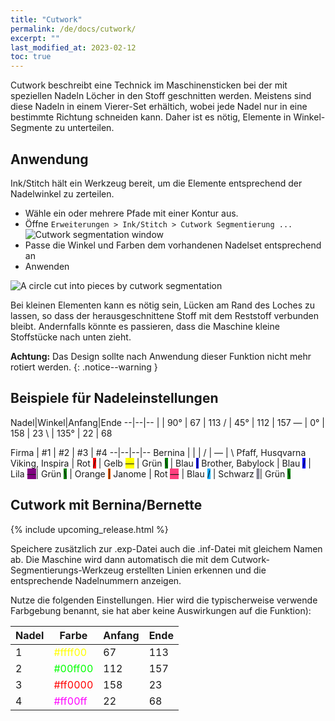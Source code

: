 ```yaml
---
title: "Cutwork"
permalink: /de/docs/cutwork/
excerpt: ""
last_modified_at: 2023-02-12
toc: true
---
```

Cutwork beschreibt eine Technick im Maschinensticken bei der mit speziellen Nadeln Löcher in den Stoff geschnitten werden. Meistens sind diese Nadeln in einem Vierer-Set erhältich, wobei jede Nadel nur in eine bestimmte Richtung schneiden kann. Daher ist es nötig, Elemente in Winkel-Segmente zu unterteilen.

## Anwendung

Ink/Stitch hält ein Werkzeug bereit, um die Elemente entsprechend der Nadelwinkel zu zerteilen.

* Wähle ein oder mehrere Pfade mit einer Kontur aus.
* Öffne `Erweiterungen > Ink/Stitch > Cutwork Segmentierung ...`
  ![Cutwork segmentation window](/assets/images/docs/en/cutwork-segmentation.png)
* Passe die Winkel und Farben dem vorhandenen Nadelset entsprechend an
* Anwenden

![A circle cut into pieces by cutwork segmentation](/assets/images/docs/cutwork-segmentation.png)

Bei kleinen Elementen kann es nötig sein, Lücken am Rand des Loches zu lassen, so dass der herausgeschnittene Stoff mit dem Reststoff verbunden bleibt. Andernfalls könnte es passieren, dass die Maschine kleine Stoffstücke nach unten zieht.

**Achtung:** Das Design sollte nach Anwendung dieser Funktion nicht mehr rotiert werden.
{: .notice--warning }

## Beispiele für Nadeleinstellungen

Nadel|Winkel|Anfang|Ende
--|--|--
<span class="cwd">&#124;</span>   | 90°  | 67  | 113
<span class="cwd">/</span>        | 45°  | 112 | 157
<span class="cwd">&#8213;</span>  | 0°   | 158 | 23
<span class="cwd">&#x5c;</span>   | 135° | 22  | 68

Firma | #1  | #2 | #3 | #4
--|--|--|--
Bernina                  | <span class="cwd">&#124;</span>                                | <span class="cwd">/</span>                                       | <span class="cwd">&#8213;</span>                                | <span class="cwd">&#x5c;</span>
Pfaff, Husqvarna Viking, Inspira | Rot <span class="cwd" style="background:red;">/</span> | Gelb <span class="cwd" style="background: yellow">&#8213;</span> | Grün <span class="cwd" style="background: green;">&#x5c;</span> | Blau <span class="cwd" style="background: blue">&#124;</span>
Brother, Babylock        | Blau <span class="cwd" style="background: blue;">/</span>      | Lila <span class="cwd" style="background: purple;">&#8213;</span>| Grün <span class="cwd" style="background: green;">&#x5c;</span> | Orange <span class="cwd" style="background: #ff6000;">&#124;</span>
Janome                   | Rot <span class="cwd" style="background: #ff3f7e;">&#8213;</span> | Blau <span class="cwd" style="background: #00abff;">/</span>  | Schwarz <span class="cwd" style="background: #413f57; color: white;">&#124;</span>| Grün <span class="cwd" style="background: green;">&#x5c;</span>

## Cutwork mit Bernina/Bernette

{% include upcoming_release.html %}

Speichere zusätzlich zur .exp-Datei auch die .inf-Datei mit gleichem Namen ab. Die Maschine wird dann automatisch die mit dem Cutwork-Segmentierungs-Werkzeug erstellten Linien erkennen und die entsprechende Nadelnummern anzeigen.

Nutze die folgenden Einstellungen. Hier wird die typischerweise verwende Farbgebung benannt, sie hat aber keine Auswirkungen auf die Funktion):

Nadel |Farbe                                      |Anfang|Ende
------|-------------------------------------------|------|---
1     |<span style="color: #ffff00">#ffff00</span>|67    |113
2     |<span style="color: #00ff00">#00ff00</span>|112   |157
3     |<span style="color: #ff0000">#ff0000</span>|158   |23
4     |<span style="color: #ff00ff">#ff00ff</span>|22    |68
